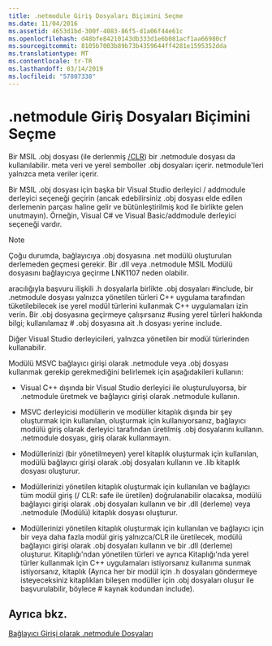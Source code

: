 ```yaml
---
title: .netmodule Giriş Dosyaları Biçimini Seçme
ms.date: 11/04/2016
ms.assetid: 4653d1bd-300f-4083-86f5-d1a06f44e61c
ms.openlocfilehash: d48bfe84210143db333d1e6b081acf1aa66980cf
ms.sourcegitcommit: 8105b7003b89b73b4359644ff4281e1595352dda
ms.translationtype: MT
ms.contentlocale: tr-TR
ms.lasthandoff: 03/14/2019
ms.locfileid: "57807338"
---
```

# <a name="choosing-the-format-of-netmodule-input-files"></a>.netmodule Giriş Dosyaları Biçimini Seçme

Bir MSIL .obj dosyası (ile derlenmiş [/CLR](clr-common-language-runtime-compilation.md)) bir .netmodule dosyası da kullanılabilir.  meta veri ve yerel semboller .obj dosyaları içerir.  netmodule'leri yalnızca meta veriler içerir.

Bir MSIL .obj dosyası için başka bir Visual Studio derleyici / addmodule derleyici seçeneği geçirin (ancak edebilirsiniz .obj dosyası elde edilen derlemenin parçası haline gelir ve bütünleştirilmiş kod ile birlikte gelen unutmayın).  Örneğin, Visual C# ve Visual Basic/addmodule derleyici seçeneği vardır.

> [!NOTE]
>  Çoğu durumda, bağlayıcıya .obj dosyasına .net modülü oluşturulan derlemeden geçmesi gerekir.  Bir .dll veya .netmodule MSIL Modülü dosyasını bağlayıcıya geçirme LNK1107 neden olabilir.

aracılığıyla başvuru ilişkili .h dosyalarla birlikte .obj dosyaları #include, bir .netmodule dosyası yalnızca yönetilen türleri C++ uygulama tarafından tüketilebilecek ise yerel modül türlerini kullanmak C++ uygulamaları izin verin.  Bir .obj dosyasına geçirmeye çalışırsanız #using yerel türleri hakkında bilgi; kullanılamaz # .obj dosyasına ait .h dosyası yerine include.

Diğer Visual Studio derleyicileri, yalnızca yönetilen bir modül türlerinden kullanabilir.

Modülü MSVC bağlayıcı girişi olarak .netmodule veya .obj dosyası kullanmak gerekip gerekmediğini belirlemek için aşağıdakileri kullanın:

- Visual C++ dışında bir Visual Studio derleyici ile oluşturuluyorsa, bir .netmodule üretmek ve bağlayıcı girişi olarak .netmodule kullanın.

- MSVC derleyicisi modüllerin ve modüller kitaplık dışında bir şey oluşturmak için kullanılan, oluşturmak için kullanıyorsanız, bağlayıcı modülü giriş olarak derleyici tarafından üretilmiş .obj dosyalarını kullanın. .netmodule dosyası, giriş olarak kullanmayın.

- Modüllerinizi (bir yönetilmeyen) yerel kitaplık oluşturmak için kullanılan, modülü bağlayıcı girişi olarak .obj dosyaları kullanın ve .lib kitaplık dosyası oluşturur.

- Modüllerinizi yönetilen kitaplık oluşturmak için kullanılan ve bağlayıcı tüm modül giriş (/ CLR: safe ile üretilen) doğrulanabilir olacaksa, modülü bağlayıcı girişi olarak .obj dosyaları kullanın ve bir .dll (derleme) veya .netmodule (Modülü) kitaplık dosyası oluşturur.

- Modüllerinizi yönetilen kitaplık oluşturmak için kullanılan ve bağlayıcı için bir veya daha fazla modül giriş yalnızca/CLR ile üretilecek, modülü bağlayıcı girişi olarak .obj dosyaları kullanın ve bir .dll (derleme) oluşturur.  Kitaplığı'ndan yönetilen türleri ve ayrıca Kitaplığı'nda yerel türler kullanmak için C++ uygulamaları istiyorsanız kullanıma sunmak istiyorsanız, kitaplık (Ayrıca her bir modül için .h dosyaları göndermeye isteyeceksiniz kitaplıkları bileşen modüller için .obj dosyaları oluşur ile başvurulabilir, böylece # kaynak kodundan include).

## <a name="see-also"></a>Ayrıca bkz.

[Bağlayıcı Girişi olarak .netmodule Dosyaları](netmodule-files-as-linker-input.md)
